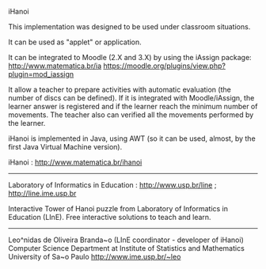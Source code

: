 iHanoi

This implementation was designed to be used under classroom situations.

It can be used as "applet" or application.

It can be integrated to Moodle (2.X and 3.X) by using the iAssign package:
 http://www.matematica.br/ia
 https://moodle.org/plugins/view.php?plugin=mod_iassign

It allow a teacher to prepare activities with automatic evaluation (the number of discs can be defined).
If it is integrated with Moodle/iAssign, the learner answer is registered and if the learner reach the
minimum number of movements. The teacher also can verified all the movements performed by the learner.

iHanoi is implemented in Java, using AWT (so it can be used, almost, by the first Java Virtual Machine version).

iHanoi : http://www.matematica.br/ihanoi

---

Laboratory of Informatics in Education : http://www.usp.br/line ; http://line.ime.usp.br

Interactive Tower of Hanoi puzzle from Laboratory of Informatics in Education (LInE).
Free interactive solutions to teach and learn.

---

Leo^nidas de Oliveira Branda~o (LInE coordinator - developer of iHanoi)
Computer Science Department at Institute of Statistics and Mathematics
University of Sa~o Paulo
http://www.ime.usp.br/~leo